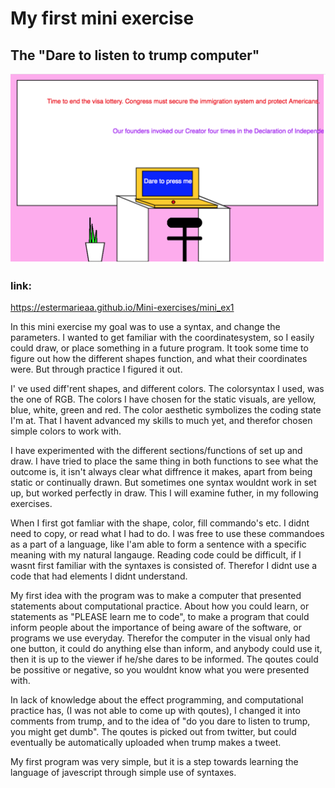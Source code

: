 # My first mini exercise

## The "Dare to listen to trump computer" 

![alt text](trumpcomputer.png "When the button on the computer is clicked, a qoute from president TRumps titter account is displayed on the background")

### link:
https://estermarieaa.github.io/Mini-exercises/mini_ex1


In this mini exercise my goal was to use a syntax, and change the parameters. 
I wanted to get familiar with the coordinatesystem, so I easily could draw, or place something in a future program. It took some time to figure out how the different shapes function, and what their coordinates were. But through practice I figured it out. 

I' ve used diff'rent shapes, and different colors. The colorsyntax I used, was the one of RGB. The colors I have chosen for the static visuals, are yellow, blue, white, green and red. The color aesthetic symbolizes the coding state I'm at. That I havent advanced my skills to much yet, and therefor chosen simple colors to work with. 

I have experimented with the different sections/functions of set up and draw. I have tried to place the same thing in both functions to see what the outcome is, it isn't always clear what diffrence it makes, apart from being static or continually drawn. But sometimes one syntax wouldnt work in set up, but worked perfectly in draw. This I will examine futher, in my following exercises. 

When I first got famliar with the shape, color, fill commando's etc.  I didnt need to copy, or read what I had to do. I was free to use these commandoes as a part of a language, like I'am able to form a sentence with a specific meaning with my natural langauge. Reading code could be difficult, if I wasnt first familiar with the syntaxes is consisted of. Therefor I didnt use a code that had elements I didnt understand. 

My first idea with the program was to make a computer that presented statements about computational practice. About how you could learn, or statements as "PLEASE learn me to code", to make a program that could inform people about the importance of being aware of the software, or programs we use everyday. Therefor the computer in the visual only had one button, it could do anything else than inform, and anybody could use it, then it is up to the viewer if he/she dares to be informed. The qoutes could be possitive or negative, so you wouldnt know what you were presented with. 

In lack of knowledge about the effect programming, and computational practice has, (I was not able to come up with qoutes), I changed it into comments from trump, and to the idea of "do you dare to listen to trump, you might get dumb". The qoutes is picked out from twitter, but could eventually be automatically uploaded when trump makes a tweet. 

My first program was very simple, but it is a step towards learning the language of javescript through simple use of syntaxes. 
